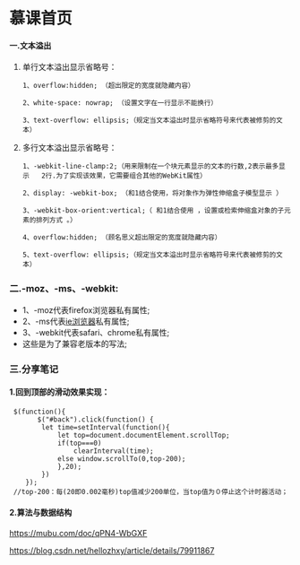 # 慕课首页

#### 一.文本溢出

1. 单行文本溢出显示省略号：

   ```
   1、overflow:hidden; （超出限定的宽度就隐藏内容）
   
   2、white-space: nowrap; （设置文字在一行显示不能换行）
   
   3、text-overflow: ellipsis;（规定当文本溢出时显示省略符号来代表被修剪的文本）
   ```

2. 多行文本溢出显示省略号：

   ```
   1、-webkit-line-clamp:2;（用来限制在一个块元素显示的文本的行数,2表示最多显示	2行.为了实现该效果，它需要组合其他的WebKit属性）
   
   2、display: -webkit-box; （和1结合使用，将对象作为弹性伸缩盒子模型显示 ）
   
   3、-webkit-box-orient:vertical;（ 和1结合使用 ，设置或检索伸缩盒对象的子元素的排列方式 。）
   
   4、overflow:hidden; （顾名思义超出限定的宽度就隐藏内容）
   
   5、text-overflow: ellipsis;（规定当文本溢出时显示省略符号来代表被修剪的文本）
   
   ```

### 二.-moz、-ms、-webkit:

- 1、-moz代表firefox浏览器私有属性;
- 2、-ms代表[ie浏览器](https://www.baidu.com/s?wd=ie浏览器&tn=SE_PcZhidaonwhc_ngpagmjz&rsv_dl=gh_pc_zhidao)私有属性;
- 3、-webkit代表safari、chrome私有属性;
- 这些是为了兼容老版本的写法;

### 三.分享笔记

#### 1.回到顶部的滑动效果实现：

```
 $(function(){
       $("#back").click(function() {
        let time=setInterval(function(){
            let top=document.documentElement.scrollTop;
            if(top===0)
                clearInterval(time);
            else window.scrollTo(0,top-200);
            },20);
        })             
    });
 //top-200：每(20即0.002毫秒)top值减少200单位，当top值为０停止这个计时器活动；
```

#### 2.算法与数据结构

https://mubu.com/doc/qPN4-WbGXF

https://blog.csdn.net/hellozhxy/article/details/79911867
